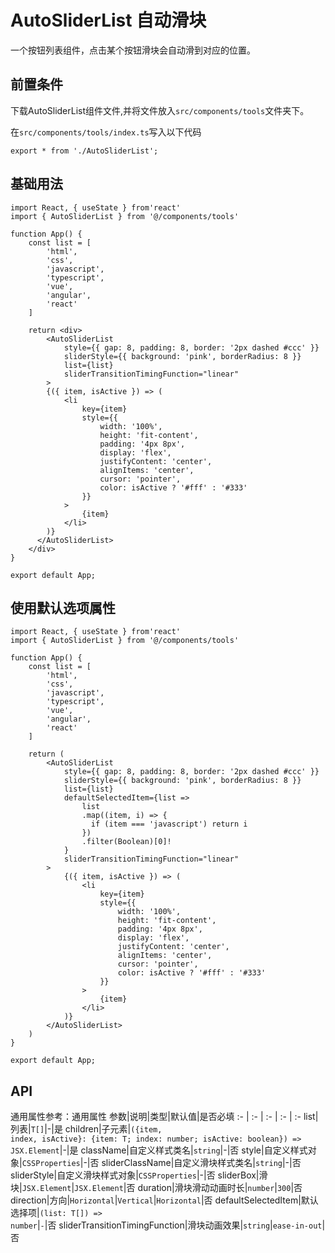 # AutoSliderList 自动滑块
一个按钮列表组件，点击某个按钮滑块会自动滑到对应的位置。

## 前置条件
下载AutoSliderList组件文件,并将文件放入`src/components/tools`文件夹下。

在`src/components/tools/index.ts`写入以下代码
```tsx
export * from './AutoSliderList';
```

## 基础用法
```tsx
import React, { useState } from'react'
import { AutoSliderList } from '@/components/tools'

function App() {
    const list = [
        'html',
        'css',
        'javascript',
        'typescript',
        'vue',
        'angular',
        'react'
    ]

    return <div>
        <AutoSliderList
            style={{ gap: 8, padding: 8, border: '2px dashed #ccc' }}
            sliderStyle={{ background: 'pink', borderRadius: 8 }}
            list={list}
            sliderTransitionTimingFunction="linear"
        >
        {({ item, isActive }) => (
            <li
                key={item}
                style={{
                    width: '100%',
                    height: 'fit-content',
                    padding: '4px 8px',
                    display: 'flex',
                    justifyContent: 'center',
                    alignItems: 'center',
                    cursor: 'pointer',
                    color: isActive ? '#fff' : '#333'
                }}
            >   
                {item}
            </li>
        )}
      </AutoSliderList>
    </div>
}

export default App;
```

## 使用默认选项属性
```tsx
import React, { useState } from'react'
import { AutoSliderList } from '@/components/tools'

function App() {
    const list = [
        'html',
        'css',
        'javascript',
        'typescript',
        'vue',
        'angular',
        'react'
    ]

    return (
        <AutoSliderList
            style={{ gap: 8, padding: 8, border: '2px dashed #ccc' }}
            sliderStyle={{ background: 'pink', borderRadius: 8 }}
            list={list}
            defaultSelectedItem={list =>
                list
                .map((item, i) => {
                  if (item === 'javascript') return i
                })
                .filter(Boolean)[0]!
            }
            sliderTransitionTimingFunction="linear"
        >
            {({ item, isActive }) => (
                <li
                    key={item}
                    style={{
                        width: '100%',
                        height: 'fit-content',
                        padding: '4px 8px',
                        display: 'flex',
                        justifyContent: 'center',
                        alignItems: 'center',
                        cursor: 'pointer',
                        color: isActive ? '#fff' : '#333'
                    }}
                >
                    {item}
                </li>
            )}
        </AutoSliderList>
    )
}

export default App;
```

## API
通用属性参考：通用属性
参数|说明|类型|默认值|是否必填
:- | :- | :- | :- | :-
list|列表|<code>T[]</code>|-|是
children|子元素|<code>({item, index, isActive}: {item: T; index: number; isActive: boolean}) => JSX.Element</code>|-|是
className|自定义样式类名|<code>string</code>|-|否
style|自定义样式对象|<code>CSSProperties</code>|-|否
sliderClassName|自定义滑块样式类名|<code>string</code>|-|否
sliderStyle|自定义滑块样式对象|<code>CSSProperties</code>|-|否
sliderBox|滑块|<code>JSX.Element</code>|<code>JSX.Element</code>|否
duration|滑块滑动动画时长|<code>number</code>|<code>300</code>|否
direction|方向|<code>Horizontal</code>\|<code>Vertical</code>|<code>Horizontal</code>|否
defaultSelectedItem|默认选择项|<code>(list: T[]) => number</code>|<code>-</code>|否
sliderTransitionTimingFunction|滑块动画效果|<code>string</code>|<code>ease-in-out</code>|否
